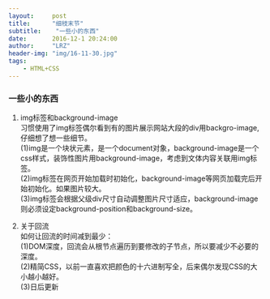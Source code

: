 ```yaml
---
layout:     post
title:      "细枝末节"
subtitle:    "一些小的东西"
date:       2016-12-1 20:24:00
author:     "LRZ"
header-img: "img/16-11-30.jpg"
tags:
    - HTML+CSS
---
```

### 一些小的东西
1. img标签和background-image<br>
习惯使用了img标签偶尔看到有的图片展示网站大段的div用backgro-image,仔细想了想一些细节。<br>
(1)img是一个块状元素，是一个document对象，background-image是一个css样式，装饰性图片用background-image，考虑到文体内容关联用img标签。<br>
(2)img标签在网页开始加载时初始化，background-image等网页加载完后开始初始化。如果图片较大。<br>
(3)img标签会根据父级div尺寸自动调整图片尺寸适应，background-image则必须设定background-position和background-size。<br>


2. 关于回流<br>
如何让回流的时间减到最少：<br>
(1)DOM深度，回流会从根节点遍历到要修改的子节点，所以要减少不必要的深度。<br>
(2)精简CSS，以前一直喜欢把颜色的十六进制写全，后来偶尔发现CSS的大小越小越好。<br>
(3)日后更新



